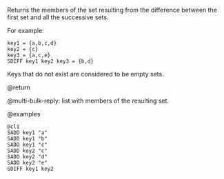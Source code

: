 Returns the members of the set resulting from the difference between the first
set and all the successive sets.

For example:

    key1 = {a,b,c,d}
    key2 = {c}
    key3 = {a,c,e}
    SDIFF key1 key2 key3 = {b,d}

Keys that do not exist are considered to be empty sets.

@return

@multi-bulk-reply: list with members of the resulting set.

@examples

    @cli
    SADD key1 "a"
    SADD key1 "b"
    SADD key1 "c"
    SADD key2 "c"
    SADD key2 "d"
    SADD key2 "e"
    SDIFF key1 key2
